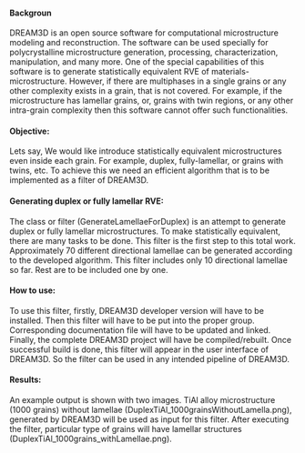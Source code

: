 #### Backgroun 
DREAM3D is an open source software for computational microstructure modeling and reconstruction. The software can be used specially for polycrystalline
microstructure generation, processing, characterization, manipulation, and many more. One of the special capabilities of this software is to generate statistically 
equivalent RVE of materials-microstructure. However, if there are multiphases in a single grains  or any other complexity exists in a grain, that is not
covered. For example, if the microstructure has lamellar grains, or, grains with twin regions, or any other intra-grain complexity then this software cannot
offer such functionalities. 

#### Objective:
Lets say, We would like introduce statistically equivalent microstructures  even inside each grain. For example, duplex, fully-lamellar, or grains with twins,
etc. To achieve this we need an efficient algorithm that is to be implemented as a filter of DREAM3D. 

#### Generating duplex or fully lamellar RVE:
The class or filter (GenerateLamellaeForDuplex) is an attempt to generate duplex or fully lamellar microstructures. To make statistically equivalent,
there are many tasks to be done. This filter is the first step to this total work. Approximately 70 different directional lamellae can be generated according
to the developed algorithm. This filter includes only 10 directional lamellae so far. Rest are to be included one by one.

#### How to use:
To use this filter, firstly, DREAM3D developer version will have to be installed. Then this filter will have to be put into the proper group. Corresponding 
documentation file will have to be updated and linked. Finally, the complete DREAM3D project will have be compiled/rebuilt. Once successful build is done, 
this filter will appear in the user interface of DREAM3D. So the filter can be used in any intended pipeline of DREAM3D. 


#### Results:
An example output is shown with two images. TiAl alloy microstructure (1000 grains) without lamellae (DuplexTiAl_1000grainsWithoutLamella.png), generated by DREAM3D will be used as input 
for this filter. After executing the filter, particular type of grains will have lamellar structures (DuplexTiAl_1000grains_withLamellae.png). 
